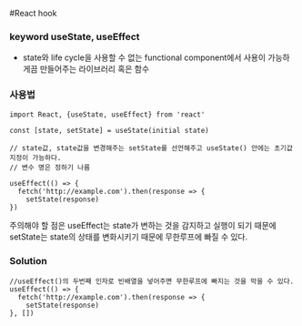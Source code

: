 #React hook

### keyword useState, useEffect

- state와 life cycle을 사용할 수 없는 functional component에서 사용이 가능하게끔 만들어주는 라이브러리 혹은 함수


### 사용법
```
import React, {useState, useEffect} from 'react' 

const [state, setState] = useState(initial state)

// state값, state값을 변경해주는 setState를 선언해주고 useState() 안에는 초기값 지정이 가능하다.
// 변수 명은 정하기 나름

useEffect(() => {
  fetch('http://example.com').then(response => {
    setState(response)
})

```

주의해야 할 점은 useEffect는 state가 변하는 것을 감지하고 실행이 되기 때문에 setState는 state의 상태를 변화시키기 때문에 무한루프에 빠질 수 있다.

### Solution
```
//useEffect()의 두번째 인자로 빈배열을 넣어주면 무한루프에 빠지는 것을 막을 수 있다. 
useEffect(() => {
  fetch('http://example.com').then(response => {
    setState(response)
}, [])
```
